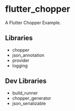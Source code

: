 # flutter_chopper

A Flutter Chopper Example.

## Libraries
* chopper
* json_annotation
* provider
* logging

## Dev Libraries
* build_runner
* chopper_generator
* json_serializable
